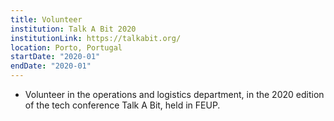 ```yaml
---
title: Volunteer
institution: Talk A Bit 2020
institutionLink: https://talkabit.org/
location: Porto, Portugal
startDate: "2020-01"
endDate: "2020-01"
---
```

* Volunteer in the operations and logistics department, in the 2020 edition of the tech conference Talk A Bit, held in FEUP.